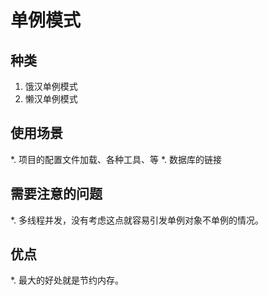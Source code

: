 # 单例模式

## 种类

   1. 饿汉单例模式
   2. 懒汉单例模式

## 使用场景

   *. 项目的配置文件加载、各种工具、等
   *. 数据库的链接

## 需要注意的问题

   *. 多线程并发，没有考虑这点就容易引发单例对象不单例的情况。

## 优点

   *. 最大的好处就是节约内存。